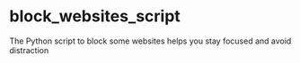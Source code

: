 # block_websites_script
The Python script to block some websites helps you stay focused and avoid distraction
